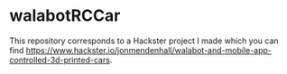 # walabotRCCar

This repository corresponds to a Hackster project I made which you can find https://www.hackster.io/jonmendenhall/walabot-and-mobile-app-controlled-3d-printed-cars.
